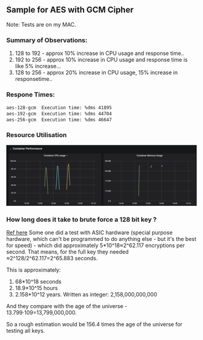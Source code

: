 ## Sample for AES with GCM Cipher

Note: Tests are on my MAC.

### Summary of Observations:
1. 128 to 192 - approx 10% increase in CPU usage and response time..
2. 192 to 256 - approx 10% increase in CPU usage and response time is like 5% increase...
3. 128 to 256 - approx 20% increase in CPU usage, 15% increase in responsetime..

### Respone Times:
```
aes-128-gcm  Execution time: %dms 41895
aes-192-gcm  Execution time: %dms 44704
aes-256-gcm  Execution time: %dms 46647
```

### Resource Utilisation
![Resource Usage](images/resourceUsage.png?raw=true "Resource Utilisation During Test")

### How long does it take to brute force a 128 bit key ?
[Ref here](https://crypto.stackexchange.com/a/48669/75235)
Some one did a test with ASIC hardware (special purpose hardware, which can't be programmed to do anything else - but it's the best for speed) - which did approximately 5*10^18≈2^62.117 encryptions per second. That means, for the full key they needed ≈2^128/2^62.117=2^65.883 seconds. 

This is approximately:
1. 68*10^18 seconds
2. 18.9*10^15 hours
3. 2.158*10^12 years. Written as integer: 2,158,000,000,000

And they compare with the age of the universe - 13.799⋅109=13,799,000,000.

So a rough estimation would be 156.4 times the age of the universe for testing all keys.
